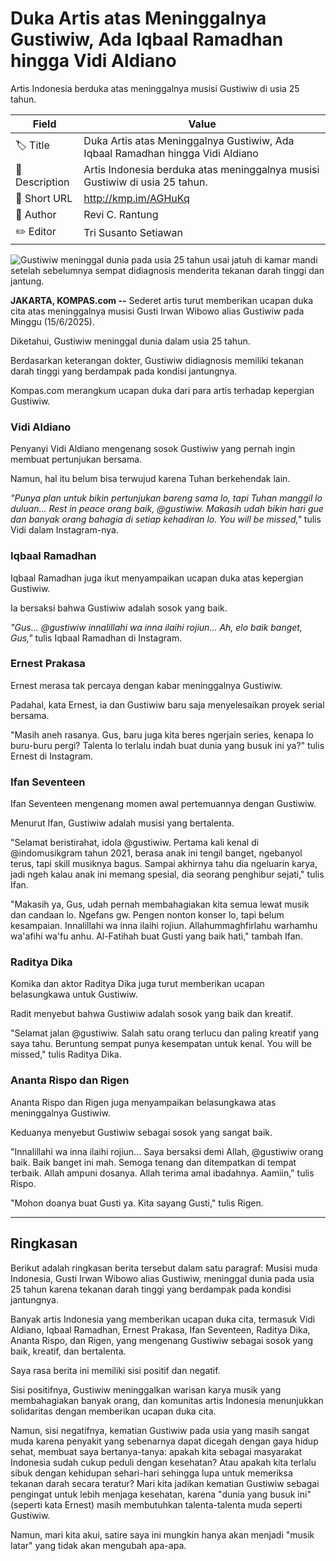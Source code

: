 # Duka Artis atas Meninggalnya Gustiwiw, Ada Iqbaal Ramadhan hingga Vidi Aldiano

Artis Indonesia berduka atas meninggalnya musisi Gustiwiw di usia 25 tahun. 

| Field         | Value                                                       |
|---------------|-------------------------------------------------------------|
| 🏷️ Title       | Duka Artis atas Meninggalnya Gustiwiw, Ada Iqbaal Ramadhan hingga Vidi Aldiano |
| 📝 Description | Artis Indonesia berduka atas meninggalnya musisi Gustiwiw di usia 25 tahun.  |
| 🔗 Short URL   | http://kmp.im/AGHuKq |
| 👤 Author      | Revi C. Rantung |
| ✏️ Editor      | Tri Susanto Setiawan |

![Gustiwiw meninggal dunia pada usia 25 tahun usai jatuh di kamar mandi setelah sebelumnya sempat didiagnosis menderita tekanan darah tinggi dan jantung. ](https://asset.kompas.com/crops/Oqck-qZi6HScSCtiqSObQPFtV48=/580x0:1806x817/750x500/data/photo/2025/06/15/684e3c0af192d.jpg)

**JAKARTA, KOMPAS.com --** Sederet artis turut memberikan ucapan duka cita atas meninggalnya musisi Gusti Irwan Wibowo alias Gustiwiw pada Minggu (15/6/2025).

Diketahui, Gustiwiw meninggal dunia dalam usia 25 tahun.

Berdasarkan keterangan dokter, Gustiwiw didiagnosis memiliki tekanan darah tinggi yang berdampak pada kondisi jantungnya.

Kompas.com merangkum ucapan duka dari para artis terhadap kepergian Gustiwiw.

### Vidi Aldiano

Penyanyi Vidi Aldiano mengenang sosok Gustiwiw yang pernah ingin membuat pertunjukan bersama.

Namun, hal itu belum bisa terwujud karena Tuhan berkehendak lain.

*"Punya plan untuk bikin pertunjukan bareng sama lo, tapi Tuhan manggil lo duluan... Rest in peace orang baik, \@gustiwiw. Makasih udah bikin hari gue dan banyak orang bahagia di setiap kehadiran lo. You will be missed,"* tulis Vidi dalam Instagram-nya.

### Iqbaal Ramadhan

Iqbaal Ramadhan juga ikut menyampaikan ucapan duka atas kepergian Gustiwiw.

Ia bersaksi bahwa Gustiwiw adalah sosok yang baik.

*"Gus... \@gustiwiw innalillahi wa inna ilaihi rojiun... Ah, elo baik banget, Gus,"* tulis Iqbaal Ramadhan di Instagram.

### Ernest Prakasa

Ernest merasa tak percaya dengan kabar meninggalnya Gustiwiw.

Padahal, kata Ernest, ia dan Gustiwiw baru saja menyelesaikan proyek serial bersama.

"Masih aneh rasanya. Gus, baru juga kita beres ngerjain series, kenapa lo buru-buru pergi? Talenta lo terlalu indah buat dunia yang busuk ini ya?" tulis Ernest di Instagram.

### Ifan Seventeen

Ifan Seventeen mengenang momen awal pertemuannya dengan Gustiwiw.

Menurut Ifan, Gustiwiw adalah musisi yang bertalenta.

"Selamat beristirahat, idola \@gustiwiw. Pertama kali kenal di \@indomusikgram tahun 2021, berasa anak ini tengil banget, ngebanyol terus, tapi skill musiknya bagus. Sampai akhirnya tahu dia ngeluarin karya, jadi ngeh kalau anak ini memang spesial, dia seorang penghibur sejati," tulis Ifan.

"Makasih ya, Gus, udah pernah membahagiakan kita semua lewat musik dan candaan lo. Ngefans gw. Pengen nonton konser lo, tapi belum kesampaian. Innalillahi wa inna ilaihi rojiun. Allahummaghfirlahu warhamhu wa'afihi wa'fu anhu. Al-Fatihah buat Gusti yang baik hati," tambah Ifan.

### Raditya Dika

Komika dan aktor Raditya Dika juga turut memberikan ucapan belasungkawa untuk Gustiwiw.

Radit menyebut bahwa Gustiwiw adalah sosok yang baik dan kreatif.

"Selamat jalan \@gustiwiw. Salah satu orang terlucu dan paling kreatif yang saya tahu. Beruntung sempat punya kesempatan untuk kenal. You will be missed," tulis Raditya Dika.

### Ananta Rispo dan Rigen

Ananta Rispo dan Rigen juga menyampaikan belasungkawa atas meninggalnya Gustiwiw.

Keduanya menyebut Gustiwiw sebagai sosok yang sangat baik.

"Innalillahi wa inna ilaihi rojiun... Saya bersaksi demi Allah, \@gustiwiw orang baik. Baik banget ini mah. Semoga tenang dan ditempatkan di tempat terbaik. Allah ampuni dosanya. Allah terima amal ibadahnya. Aamiin," tulis Rispo.

"Mohon doanya buat Gusti ya. Kita sayang Gusti," tulis Rigen.

---
## Ringkasan

Berikut adalah ringkasan berita tersebut dalam satu paragraf: Musisi muda Indonesia, Gusti Irwan Wibowo alias Gustiwiw, meninggal dunia pada usia 25 tahun karena tekanan darah tinggi yang berdampak pada kondisi jantungnya.

 Banyak artis Indonesia yang memberikan ucapan duka cita, termasuk Vidi Aldiano, Iqbaal Ramadhan, Ernest Prakasa, Ifan Seventeen, Raditya Dika, Ananta Rispo, dan Rigen, yang mengenang Gustiwiw sebagai sosok yang baik, kreatif, dan bertalenta.



Saya rasa berita ini memiliki sisi positif dan negatif.

 Sisi positifnya, Gustiwiw meninggalkan warisan karya musik yang membahagiakan banyak orang, dan komunitas artis Indonesia menunjukkan solidaritas dengan memberikan ucapan duka cita.

 Namun, sisi negatifnya, kematian Gustiwiw pada usia yang masih sangat muda karena penyakit yang sebenarnya dapat dicegah dengan gaya hidup sehat, membuat saya bertanya-tanya: apakah kita sebagai masyarakat Indonesia sudah cukup peduli dengan kesehatan? Atau apakah kita terlalu sibuk dengan kehidupan sehari-hari sehingga lupa untuk memeriksa tekanan darah secara teratur? Mari kita jadikan kematian Gustiwiw sebagai pengingat untuk lebih menjaga kesehatan, karena "dunia yang busuk ini" (seperti kata Ernest) masih membutuhkan talenta-talenta muda seperti Gustiwiw.

 Namun, mari kita akui, satire saya ini mungkin hanya akan menjadi "musik latar" yang tidak akan mengubah apa-apa.
